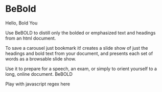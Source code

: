 # BeBold
Hello, Bold You

Use BeBOLD to distill only the bolded or emphasized text and headings from an html document.

To save a carousel just bookmark it! creates a slide show of just the headings and bold text from your document, and presents each set of words as a browsable slide show.

Use it to prepare for a speech, an exam, or simply to orient yourself to a long, online document.
BeBOLD

Play with javascript regex here
